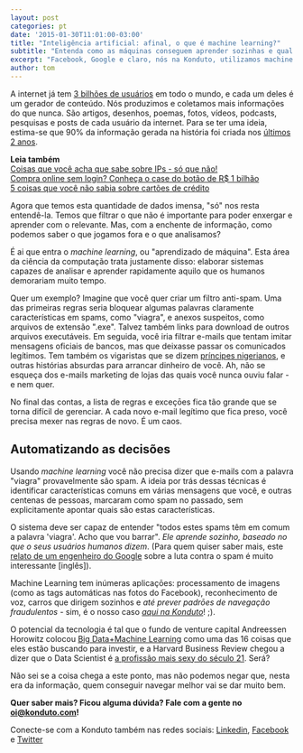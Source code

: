 ```yaml
---
layout: post
categories: pt
date: '2015-01-30T11:01:00-03:00'
title: "Inteligência artificial: afinal, o que é machine learning?"
subtitle: "Entenda como as máquinas conseguem aprender sozinhas e qual o impacto disso na nossa vida"
excerpt: "Facebook, Google e claro, nós na Konduto, utilizamos machine learning"
author: tom
---
```

A internet já tem [3 bilhões de usuários](http://www1.folha.uol.com.br/tec/2014/11/1553088-internet-ja-tem-quase-3-bilhoes-de-usuarios-no-mundo-diz-onu.shtml) em todo o mundo, e cada um deles é um gerador de conteúdo. Nós produzimos e coletamos mais informações do que nunca. São artigos, desenhos, poemas, fotos, vídeos, podcasts, pesquisas e posts de cada usuário da internet. Para se ter uma ideia, estima-se que 90% da informação gerada na história foi criada nos [últimos 2 anos](http://www.sciencedaily.com/releases/2013/05/130522085217.htm).

**Leia também**  
[Coisas que você acha que sabe sobre IPs - só que não!](https://blog.konduto.com/pt/2015/04/coisas-que-voce-acha-que-sabe-sobre-ips-sqn?utm_source=konduto&utm_medium=blog&utm_campaign=conteudo)  
[Compra online sem login? Conheça o case do botão de R$ 1 bilhão](https://blog.konduto.com/pt/2015/01/tinha-uma-senha-no-meio-do-caminho?utm_source=konduto&utm_medium=blog&utm_campaign=conteudo)  
[5 coisas que você não sabia sobre cartões de crédito](https://blog.konduto.com/pt/2014/09/5-coisas-que-voce-nao-sabia-sobre-cartao-de-credito?utm_source=konduto&utm_medium=blog&utm_campaign=conteudo)  

Agora que temos esta quantidade de dados imensa, "só" nos resta entendê-la. Temos que filtrar o que não é importante para poder enxergar e aprender com o relevante. Mas, com a enchente de informação, como podemos saber o que jogamos fora e o que analisamos?

É ai que entra o *machine learning*, ou "aprendizado de máquina". Esta área da ciência da computação trata justamente disso: elaborar sistemas capazes de analisar e aprender rapidamente aquilo que os humanos demorariam muito tempo.

Quer um exemplo? Imagine que você quer criar um filtro anti-spam. Uma das primeiras regras seria bloquear algumas palavras claramente características em spams, como "viagra", e anexos suspeitos, como arquivos de extensão ".exe". Talvez também links para download de outros arquivos executáveis. Em seguida, você iria filtrar e-mails que tentam imitar mensagens oficiais de bancos, mas que deixasse passar os comunicados legítimos. Tem também os vigaristas que se dizem [príncipes nigerianos](http://pt.wikipedia.org/wiki/Fraude_nigeriana), e outras histórias absurdas para arrancar dinheiro de você. Ah, não se esqueça dos e-mails marketing de lojas das quais você nunca ouviu falar - e nem quer.

No final das contas, a lista de regras e exceçōes fica tão grande que se torna difícil de gerenciar. A cada novo e-mail legítimo que fica preso, você precisa mexer nas regras de novo. É um caos.

## Automatizando as decisões

Usando *machine learning* você não precisa dizer que e-mails com a palavra "viagra" provavelmente são spam. A ideia por trás dessas técnicas é identificar características comuns em várias mensagens que você, e outras centenas de pessoas, marcaram como spam no passado, sem explicitamente apontar quais são estas características.

O sistema deve ser capaz de entender "todos estes spams têm em comum a palavra 'viagra'. Acho que vou barrar". *Ele aprende sozinho, baseado no que o seus usuários humanos dizem*. (Para quem quiser saber mais, este [relato de um engenheiro do Google](https://moderncrypto.org/mail-archive/messaging/2014/000780.html) sobre a luta contra o spam é muito interessante [inglês]).

Machine Learning tem inúmeras aplicaçōes: processamento de imagens (como as tags automáticas nas fotos do Facebook), reconhecimento de voz, carros que dirigem sozinhos e *até prever padrōes de navegação fraudulentos* - sim, é o nosso caso *[aqui na Konduto](https://www.konduto.com/pt/how-it-works?utm_source=konduto&utm_medium=blog&utm_campaign=conteudo/)*! ;). 

O potencial da tecnologia é tal que o fundo de venture capital Andreessen Horowitz colocou [Big Data+Machine Learning](http://a16z.com/2015/01/22/machine-learning-big-data) como uma das 16 coisas que eles estão buscando para investir, e a Harvard Business Review chegou a dizer que o Data Scientist é [a profissão mais sexy do século 21](https://hbr.org/2012/10/data-scientist-the-sexiest-job-of-the-21st-century/). Será?

Não sei se a coisa chega a este ponto, mas não podemos negar que, nesta era da informação, quem conseguir navegar melhor vai se dar muito bem.

**Quer saber mais? Ficou alguma dúvida? Fale com a gente no [oi@konduto.com](mailto:oi@konduto.com)!**	

Conecte-se com a Konduto também nas redes sociais: [Linkedin](https://www.linkedin.com/company/konduto), [Facebook](https://www.facebook.com/konduto) e [Twitter](https://twitter.com/KondutoBR)